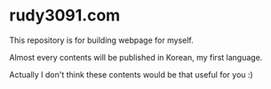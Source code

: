 # rudy3091.com

This repository is for building webpage for myself.

Almost every contents will be published in Korean, my first language.

Actually I don't think these contents would be that useful for you :)
